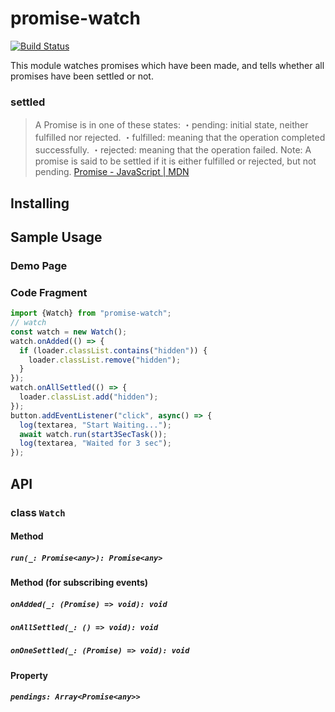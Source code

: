 # promise-watch
[![Build Status](https://travis-ci.org/higuri/promise-watch.svg?branch=master)](https://travis-ci.org/higuri/promise-watch)

This module watches promises which have been made, and tells whether all promises have been settled or not.

### settled
> A Promise is in one of these states:
> ・pending: initial state, neither fulfilled nor rejected.
> ・fulfilled: meaning that the operation completed successfully.
> ・rejected: meaning that the operation failed.
> Note: A promise is said to be settled if it is either fulfilled or rejected, but not pending.
[Promise - JavaScript | MDN](https://developer.mozilla.org/en-US/docs/Web/JavaScript/Reference/Global_Objects/Promise#Description)

## Installing

## Sample Usage
### Demo Page
### Code Fragment
```javascript
import {Watch} from "promise-watch";
// watch
const watch = new Watch();
watch.onAdded(() => {
  if (loader.classList.contains("hidden")) {
    loader.classList.remove("hidden");
  }
});
watch.onAllSettled(() => {
  loader.classList.add("hidden");
});
button.addEventListener("click", async() => {
  log(textarea, "Start Waiting...");
  await watch.run(start3SecTask());
  log(textarea, "Waited for 3 sec");
});
```

## API
### class `Watch`
#### Method
##### `run(_: Promise<any>): Promise<any>`
#### Method (for subscribing events)
##### `onAdded(_: (Promise) => void): void`
##### `onAllSettled(_: () => void): void`
##### `onOneSettled(_: (Promise) => void): void`
#### Property
##### `pendings: Array<Promise<any>>`

